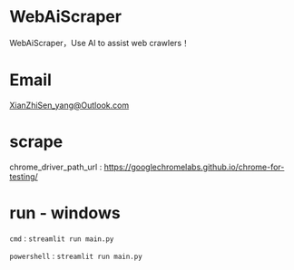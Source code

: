 # WebAiScraper

WebAiScraper，Use AI to assist web crawlers！

# Email

XianZhiSen_yang@Outlook.com

# scrape

chrome_driver_path_url : https://googlechromelabs.github.io/chrome-for-testing/

# run - windows

`cmd` : `streamlit run main.py`

`powershell` : `streamlit run main.py`

